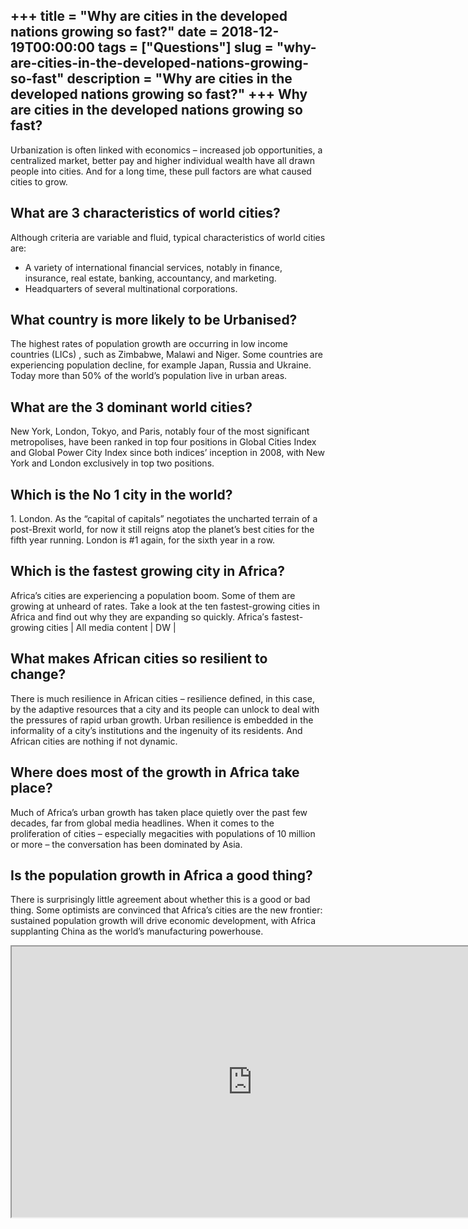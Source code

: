 +++
title = "Why are cities in the developed nations growing so fast?"
date = 2018-12-19T00:00:00
tags = ["Questions"]
slug = "why-are-cities-in-the-developed-nations-growing-so-fast"
description = "Why are cities in the developed nations growing so fast?"
+++
Why are cities in the developed nations growing so fast?
--------------------------------------------------------

Urbanization is often linked with economics – increased job opportunities, a centralized market, better pay and higher individual wealth have all drawn people into cities. And for a long time, these pull factors are what caused cities to grow.

What are 3 characteristics of world cities?
-------------------------------------------

Although criteria are variable and fluid, typical characteristics of world cities are:

- A variety of international financial services, notably in finance, insurance, real estate, banking, accountancy, and marketing.
- Headquarters of several multinational corporations.

What country is more likely to be Urbanised?
--------------------------------------------

The highest rates of population growth are occurring in low income countries (LICs) , such as Zimbabwe, Malawi and Niger. Some countries are experiencing population decline, for example Japan, Russia and Ukraine. Today more than 50% of the world’s population live in urban areas.

What are the 3 dominant world cities?
-------------------------------------

New York, London, Tokyo, and Paris, notably four of the most significant metropolises, have been ranked in top four positions in Global Cities Index and Global Power City Index since both indices’ inception in 2008, with New York and London exclusively in top two positions.

Which is the No 1 city in the world?
------------------------------------

1\. London. As the “capital of capitals” negotiates the uncharted terrain of a post-Brexit world, for now it still reigns atop the planet’s best cities for the fifth year running. London is #1 again, for the sixth year in a row.

Which is the fastest growing city in Africa?
--------------------------------------------

Africa’s cities are experiencing a population boom. Some of them are growing at unheard of rates. Take a look at the ten fastest-growing cities in Africa and find out why they are expanding so quickly. Africa′s fastest-growing cities | All media content | DW |

What makes African cities so resilient to change?
-------------------------------------------------

There is much resilience in African cities – resilience defined, in this case, by the adaptive resources that a city and its people can unlock to deal with the pressures of rapid urban growth. Urban resilience is embedded in the informality of a city’s institutions and the ingenuity of its residents. And African cities are nothing if not dynamic.

Where does most of the growth in Africa take place?
---------------------------------------------------

Much of Africa’s urban growth has taken place quietly over the past few decades, far from global media headlines. When it comes to the proliferation of cities – especially megacities with populations of 10 million or more – the conversation has been dominated by Asia.

Is the population growth in Africa a good thing?
------------------------------------------------

There is surprisingly little agreement about whether this is a good or bad thing. Some optimists are convinced that Africa’s cities are the new frontier: sustained population growth will drive economic development, with Africa supplanting China as the world’s manufacturing powerhouse.

<iframe allow="accelerometer; autoplay; clipboard-write; encrypted-media; gyroscope; picture-in-picture" allowfullscreen="" class="__youtube_prefs__  epyt-is-override  no-lazyload" data-no-lazy="1" data-origheight="433" data-origwidth="770" data-skipgform_ajax_framebjll="" height="433" id="_ytid_88457" loading="lazy" src="https://www.youtube.com/embed/NMo3nZHVrZ4?enablejsapi=1&autoplay=0&cc_load_policy=0&cc_lang_pref=&iv_load_policy=1&loop=0&modestbranding=0&rel=1&fs=1&playsinline=0&autohide=2&theme=dark&color=red&controls=1&" title="YouTube player" width="770"></iframe>